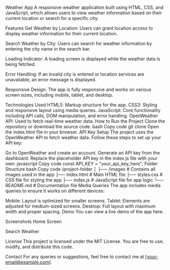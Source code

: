 Weather App
A responsive weather application built using HTML, CSS, and JavaScript, which allows users to view weather information based on their current location or search for a specific city.

Features
Get Weather by Location:
Users can grant location access to display weather information for their current location.

Search Weather by City:
Users can search for weather information by entering the city name in the search bar.

Loading Indicator:
A loading screen is displayed while the weather data is being fetched.

Error Handling:
If an invalid city is entered or location services are unavailable, an error message is displayed.

Responsive Design:
The app is fully responsive and works on various screen sizes, including mobile, tablet, and desktop.

Technologies Used
HTML5: Markup structure for the app.
CSS3: Styling and responsive layout using media queries.
JavaScript: Core functionality including API calls, DOM manipulation, and error handling.
OpenWeather API: Used to fetch real-time weather data.
How to Run the Project
Clone the repository or download the source code.
bash
Copy code
git clone <repository-url>
Open the index.html file in your browser.
API Key Setup
The project uses the OpenWeather API to fetch weather data. Follow these steps to set up your API key:

Go to OpenWeather and create an account.
Generate an API key from the dashboard.
Replace the placeholder API key in the index.js file with your own:
javascript
Copy code
const API_KEY = "your_api_key_here";
Folder Structure
bash
Copy code
/project-folder
│
├── /images             # Contains all images used in the app
├── index.html          # Main HTML file
├── styles.css          # CSS file for styling the app
├── index.js            # JavaScript file for app logic
└── README.md           # Documentation file
Media Queries
The app includes media queries to ensure it works on different devices:

Mobile: Layout is optimized for smaller screens.
Tablet: Elements are adjusted for medium-sized screens.
Desktop: Full layout with maximum width and proper spacing.
Demo
You can view a live demo of the app here.

Screenshots
Home Screen

Search Weather

License
This project is licensed under the MIT License. You are free to use, modify, and distribute this code.

Contact
For any queries or suggestions, feel free to contact me at [your-email@example.com].